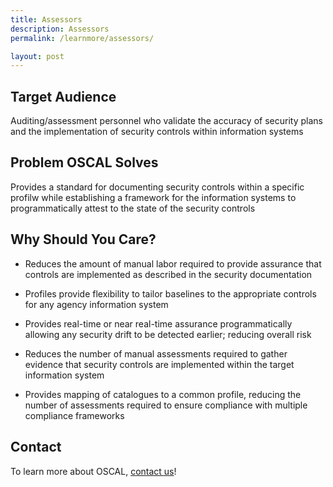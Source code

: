```yaml
---
title: Assessors
description: Assessors
permalink: /learnmore/assessors/

layout: post
---
```


## Target Audience

Auditing/assessment personnel who validate the accuracy of security plans and the implementation of security controls within information systems

## Problem OSCAL Solves

Provides a standard for documenting security controls within a specific profilw while establishing a framework for the information systems to programmatically attest to the state of the security controls

## Why Should You Care?

- Reduces the amount of manual labor required to provide assurance that controls are implemented as described in the security documentation

- Profiles provide flexibility to tailor baselines to the appropriate controls for any agency information system

- Provides real-time or near real-time assurance programmatically allowing any security drift to be detected earlier; reducing overall risk

- Reduces the number of manual assessments required to gather evidence that security controls are implemented within the target information system

- Provides mapping of catalogues to a common profile, reducing the number of assessments required to ensure compliance with multiple compliance frameworks

## Contact

To learn more about OSCAL, [contact us](contact)!
